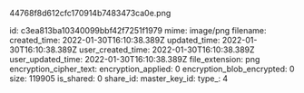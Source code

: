 44768f8d612cfc170914b7483473ca0e.png

id: c3ea813ba10340099bbf42f7251f1979
mime: image/png
filename: 
created_time: 2022-01-30T16:10:38.389Z
updated_time: 2022-01-30T16:10:38.389Z
user_created_time: 2022-01-30T16:10:38.389Z
user_updated_time: 2022-01-30T16:10:38.389Z
file_extension: png
encryption_cipher_text: 
encryption_applied: 0
encryption_blob_encrypted: 0
size: 119905
is_shared: 0
share_id: 
master_key_id: 
type_: 4